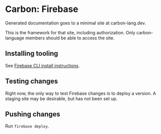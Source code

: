 # Carbon: Firebase

<!--
Part of the Carbon Language project, under the Apache License v2.0 with LLVM
Exceptions. See /LICENSE for license information.
SPDX-License-Identifier: Apache-2.0 WITH LLVM-exception
-->

Generated documentation goes to a minimal site at carbon-lang.dev.

This is the framework for that site, including authorization. Only
carbon-language members should be able to access the site.

## Installing tooling

See [Firebase CLI install instructions](https://firebase.google.com/docs/cli).

## Testing changes

Right now, the only way to test Firebase changes is to deploy a version. A
staging site may be desirable, but has not been set up.

## Pushing changes

Run `firebase deploy`.
